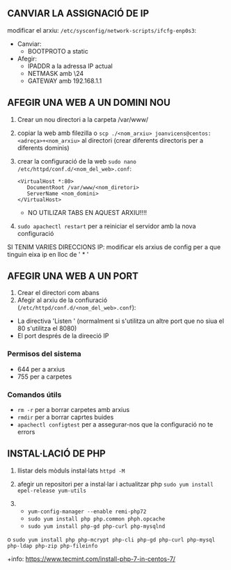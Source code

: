 ## CANVIAR LA ASSIGNACIÓ DE IP
 modificar el arxiu: `/etc/sysconfig/network-scripts/ifcfg-enp0s3`:
 * Canviar:
   * BOOTPROTO a static
 * Afegir:
     * IPADDR a la adressa IP actual
     * NETMASK amb \24
     * GATEWAY amb 192.168.1.1

## AFEGIR UNA WEB A UN DOMINI NOU
1. Crear un nou directori a la carpeta /var/www/
1. copiar la web amb filezilla o `scp ./<nom_arxiu> joanvicens@centos:<adreça>+<nom_arxiu>` al directori (crear diferents directoris per a diferents dominis)
1. crear la configuració de la web `sudo nano /etc/httpd/conf.d/<nom_del_web>.conf`:
    ```
    <VirtualHost *:80>
       DocumentRoot /var/www/<nom_diretori>
       ServerName <nom_domini>
    </VirtualHost>
    ```
    * NO UTILIZAR TABS EN AQUEST ARXIU!!!!

1. `sudo apachectl restart` per a reiniciar el servidor amb la nova configuració

SI TENIM VARIES DIRECCIONS IP:
modificar els arxius de config per a que tinguin eixa ip en lloc de ' * '

## AFEGIR UNA WEB A UN PORT
1. Crear el directori com abans
1. Afegir al arxiu de la confiuració (`/etc/httpd/conf.d/<nom_del_web>.conf`):
  + La directiva 'Listen <port>' (normalment si s'utilitza un altre port que no siua el 80 s'utilitza el 8080)
  + El port després de la direeció IP


### Permisos del sistema
* 644 per a arxius
* 755 per a carpetes

### Comandos útils
* `rm -r` per a borrar carpetes amb arxius
* `rmdir` per a borrar caprtes buides
* `apachectl configtest` per a assegurar-nos que la configuració no te errors

## INSTAL·LACIÓ DE PHP

1. llistar dels mòduls instal·lats `httpd -M`

2. afegir un repositori per a instal·lar i actualitzar php `sudo yum install epel-release yum-utils`

3. * `yum-config-manager --enable remi-php72`
   * `sudo yum install php php.common phph.opcache`
   * `sudo yum install php-gd php-curl php-mysqlnd`


o  `sudo yum install php php-mcrypt php-cli php-gd php-curl php-mysql php-ldap php-zip php-fileinfo`

+info: https://www.tecmint.com/install-php-7-in-centos-7/
